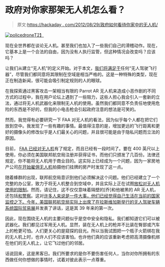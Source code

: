 # 政府对你家那架无人机怎么看？

> 原文:[https://hackaday . com/2012/08/29/政府如何看待你家中的无人机/](https://hackaday.com/2012/08/29/what-does-the-government-think-about-that-drone-in-your-home/)

[![](../Images/541bb6869e8eb6b886b316b076be89d0.png "policedrone")T2】](http://hackaday.com/wp-content/uploads/2012/08/policedrone.jpg)

现在全世界都在谈论无人机。甚至我们也加入了一些我们自己的滑稽动作。现在，它基本上是一个合法的自由，因为没有人执行监管，但这种情况会改变吗？应该吗？

让我们从建立“无人机”的定义开始。对于本文，[我们将满足于](http://en.wikipedia.org/wiki/Unmanned_aerial_vehicle)任何“无人驾驶飞行器”，尽管我们都同意将其限制在空域是相当严格的。这是一种特殊的类型，现在正在制造新闻，很可能会吸引制定规则的人的眼球。

在我探索通过黑客攻击一架相当有限的 Parrot AR 无人机来造成小恶作剧的不同方式的过程中，我在用户论坛上遇到了一些阻力，这些人担心我会引入一套新的立法，通过将无人机武器化来限制无人机的使用。虽然我们都同意不负责任地使用危险的东西是不好的，但我的小电击枪会引起政府注意的想法是可笑的。

然而，我觉得有必要研究一下 FAA 对无人机的看法，因为似乎每个人都在把它们放到空中。我发现了一些有趣的事情。最值得注意的是，增加更远的飞行距离和更好的摄像头的修改似乎是人们最关心的问题，并且很可能是由于隐私问题而立法的原因。

目前， [FAA 已经对无人机](http://www.faa.gov/about/initiatives/uas/)有了规定，而且已经有一段时间了。要在 400 英尺以上使用，你必须在美国联邦航空局注册并获得证书，而他们只颁发了几百份。法律还规定，你不能将无人机用于商业目的。这实际上已经成为一个问题，因为一家房地产公司[在开始雇佣无人机](http://latimesblogs.latimes.com/lanow/2012/01/lapd-cracks-down-on-drone-aircraft-use-by-real-estate-)拍摄他们挂牌的房产时发现了这一点。

随着蜂群的出现，联邦航空局意识到他们必须解决这个问题。他们已经建立了一个完整的办公室，致力于将无人机整合到空域中，并且实际上正在试图[放松对无人机使用的限制](http://tpmmuckraker.talkingpointsmemo.com/2012/02/the_drone_next_door_new_faa_rules_will_increase_ua.php)。然而，请记住，这不仅仅意味着隔壁的[乔]和他被黑的 AR 无人机，还包括[和警察](http://www.yourhoustonnews.com/courier/news/mcso-waiting-for-right-moment-to-deploy-drone/article_12c6dc67-e005-5e76-820c-043c755690d7.html)。这对[许多人来说是一件大事，他们已经觉得自己生活在当前的国家监控之下。今年，美国联邦航空局实际上](http://epic.org/privacy/drones/)[出席了在拉斯维加斯举行的无人驾驶车辆系统国际贸易展](http://www.latimes.com/business/money/la-fi-mo-auvsi-faa-drone-huerta-20120807,0,7879345.story)并发表了讲话，这是其 39 年来的第一次。

因此，现在围绕无人机的主要问题似乎是空中安全和隐私。我们都知道它们可以被武器化。我们都见过军用无人机。显然，装在无人机上的枪并不比装在臀部或汽车上的枪更可怕。人们更关心的是窥探的目光。所以当我试图把一个瓶子火箭绑在我的无人机上时，也许人们不应该害怕。也许他们真的应该重新考虑把高清摄像机绑在他们的无人机上，让它飞过他们的邻居。

话说回来，这是黑客日。我们所要求的是你不要伤害任何人，当你对你所拥有的东西做任何你想做的事情时，试着对彼此表示一点尊重。